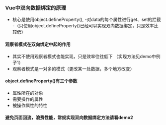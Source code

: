 ### Vue中双向数据绑定的原理
- 核心是使用object.defineProperty(),
-对data的每个属性进行get、set的拦截
-（只使用object.defineProperty()已经可以实现双向数据绑定，只是效率比较低）
#### 观察者模式在双向绑定中起的作用
- 其实不使用观察者模式也能实现，只是效率往往低下 （实现方法见demo中例子1）
- 观察者模式是一对多的模式（更改某一处数据，多个地方改变）
#### object.defineProperty()有三个参数
- 属性所在的对象
- 需要操作的属性
- 被操作属性的特性 
#### 避免页面回流，浪费性能，常规实现双向数据绑定方法请看demo2